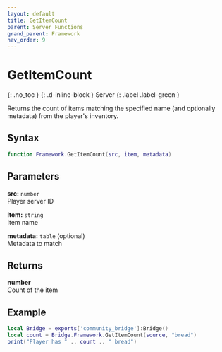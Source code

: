 ```yaml
---
layout: default
title: GetItemCount
parent: Server Functions
grand_parent: Framework
nav_order: 9
---
```


# GetItemCount
{: .no_toc }
{: .d-inline-block }
Server
{: .label .label-green }

Returns the count of items matching the specified name (and optionally metadata) from the player's inventory.

## Syntax

```lua
function Framework.GetItemCount(src, item, metadata)
```

## Parameters

**src:** `number`  
Player server ID

**item:** `string`  
Item name

**metadata:** `table` (optional)  
Metadata to match

## Returns

**number**  
Count of the item

## Example

```lua
local Bridge = exports['community_bridge']:Bridge()
local count = Bridge.Framework.GetItemCount(source, "bread")
print("Player has " .. count .. " bread")
```
